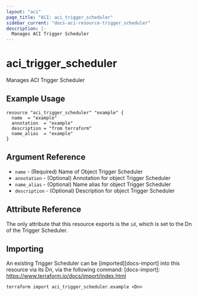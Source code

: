```yaml
---
layout: "aci"
page_title: "ACI: aci_trigger_scheduler"
sidebar_current: "docs-aci-resource-trigger_scheduler"
description: |-
  Manages ACI Trigger Scheduler
---
```


# aci_trigger_scheduler

Manages ACI Trigger Scheduler

## Example Usage

```hcl
resource "aci_trigger_scheduler" "example" {
  name  = "example"
  annotation  = "example"
  description = "from terraform"
  name_alias  = "example"
}
```

## Argument Reference

- `name` - (Required) Name of Object Trigger Scheduler
- `annotation` - (Optional) Annotation for object Trigger Scheduler
- `name_alias` - (Optional) Name alias for object Trigger Scheduler
- `description` - (Optional) Description for object Trigger Scheduler

## Attribute Reference

The only attribute that this resource exports is the `id`, which is set to the
Dn of the Trigger Scheduler.

## Importing

An existing Trigger Scheduler can be [imported][docs-import] into this resource via its Dn, via the following command:
[docs-import]: https://www.terraform.io/docs/import/index.html

```
terraform import aci_trigger_scheduler.example <Dn>
```
